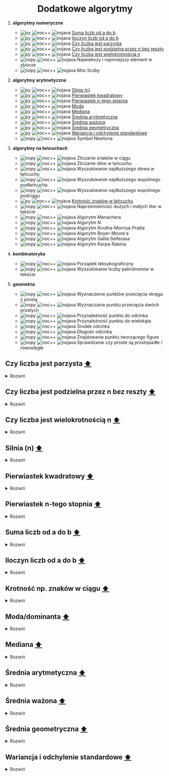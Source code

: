 <h1 align="center"> Dodatkowe algorytmy </h1>

1. __algorytmy numeryczne__

   - ![py] ![noc++] ![nojava] [Suma liczb od a do b](#suma)
   - ![py] ![noc++] ![nojava] [Iloczyn liczb od a do b](#iloczyn)
   - ![py] ![noc++] ![nojava] [Czy liczba jest parzysta](#even)
   - ![py] ![noc++] ![nojava] [Czy liczba jest podzielna przez n bez reszty](#n)
   - ![py] ![noc++] ![nojava] [Czy liczba jest wielokrotnością n](#multiple)
   - ![nopy] ![noc++] ![nojava] Najwiekszy i najmniejszy element w zbiorze
   - ![nopy] ![noc++] ![nojava] Moc liczby

2. __algorytmy arytmetyczne__

   - ![py] ![noc++] ![nojava] [Silnia (n)](#factorial)
   - ![py] ![noc++] ![nojava] [Pierwiastek kwadratowy](#sqrt)
   - ![py] ![noc++] ![nojava] [Pierwiastek n-tego stopnia](#sqrt2)
   - ![py] ![noc++] ![nojava] [Moda](#moda)
   - ![py] ![noc++] ![nojava] [Mediana](#med)
   - ![py] ![noc++] ![nojava] [Średnia arytmetyczna](#ary)
   - ![py] ![noc++] ![nojava] [Średnia ważona](#waz)
   - ![py] ![noc++] ![nojava] [Średnia geometryczna](#geo)
   - ![py] ![noc++] ![nojava] [Wariancja i odchylenie standardowe](#odchylenie)
   - ![nopy] ![noc++] ![nojava] Symbol Newtona

3. __algorytmy na łańcuchach__  

   - ![nopy] ![noc++] ![nojava] Zliczanie znaków w ciągu
   - ![nopy] ![noc++] ![nojava] Zliczanie słów w łańcuchu
   - ![nopy] ![noc++] ![nojava] Wyszukiwanie najdłuższego słowa w łańcuchu
   - ![nopy] ![noc++] ![nojava] Wyszukiwanie najdłuższego wspólnego podłańcucha
   - ![nopy] ![noc++] ![nojava] Wyszukiwanie najdłuższego wspólnego podciągu
   - ![py] ![noc++] ![nojava] [Krotność znaków w łańcuchu](#kro)
   - ![nopy] ![noc++] ![nojava] Naprzemienność dużych i małych liter w tekście
   - ![nopy] ![noc++] ![nojava] Algorytm Manachera	
   - ![nopy] ![noc++] ![nojava] Algorytm N 
   - ![nopy] ![noc++] ![nojava] Algorytm Knutha-Morrisa-Pratta
   - ![nopy] ![noc++] ![nojava] Algorytm Boyer-Moore'a
   - ![nopy] ![noc++] ![nojava] Algorytm Galila Seiferasa
   - ![nopy] ![noc++] ![nojava] Algorytm Karpa-Rabina

4. __kombinatoryka__
    
   - ![nopy] ![noc++] ![nojava] Porządek leksykograficzny
   - ![nopy] ![noc++] ![nojava] Wyszukiwanie liczby palindromów w tekście

5. __geometria__

   - ![nopy] ![noc++] ![nojava] Wyznaczenie punktów przecięcia okręgu z prostą
   - ![nopy] ![noc++] ![nojava] Wyznaczanie punktu przecięcia dwóch prostych
   - ![nopy] ![noc++] ![nojava] Przynależność punktu do odcinka
   - ![nopy] ![noc++] ![nojava] Przynależność punktu do wielokąta
   - ![nopy] ![noc++] ![nojava] Środek odcinka
   - ![nopy] ![noc++] ![nojava] Długość odcinka
   - ![nopy] ![noc++] ![nojava] Znajdowanie punktu tworzącego figure
   - ![nopy] ![noc++] ![nojava] Sprawdzanie czy proste są prostopadłe / równoległe

## Czy liczba jest parzysta [⬆️](#main)
<a name="even"></a>
<details><summary>Rozwiń</summary>

```python
def is_even(x):
   if x % 2 == 0:
      return True
   return False
```
</details>

## Czy liczba jest podzielna przez n bez reszty [⬆️](#main)
<a name="n"></a>
<details><summary>Rozwiń</summary>

```python
def divisible(x,n):
   if x % n == 0:
      return True
   return False
```
</details>

## Czy liczba jest wielokrotnością n [⬆️](#main)
<a name="multiple"></a>
<details><summary>Rozwiń</summary>

```python

def is_multiple2(x,n):
    if n % x == 0:
        return True
    return False

print(is_multiple(3,333))
```
</details>

## Silnia (n) [⬆️](#main)
<a name="factorial"></a>
<details><summary>Rozwiń</summary>

```python
from math import factorial

print(factorial(5))
```

```python
#Iterated version

def fact(n):
   factorial = 1
   if n >= 1:
      for i in range (1, n + 1):
         factorial = factorial * i
   return factorial
```

```python
#Recursive version

def fact(n):
   if n == 1:
      return n
   elif n < 1:
      return None
   return n*fact(n-1)
```
</details>

## Pierwiastek kwadratowy [⬆️](#main)
<a name="sqrt"></a>
<details><summary>Rozwiń</summary>

```python
from math import sqrt

print(sqrt(4))
```

```python
#sqrt1(number,stopien)

def sqrt1(x):
    return x ** (1/2)
```
</details>

## Pierwiastek n-tego stopnia [⬆️](#main)
<a name="sqrt2"></a>
<details><summary>Rozwiń</summary>

```python
#sqrt1(number,stopien)

def sqrt1(x,p):
    return x ** (1/p)
```
</details>

## Suma liczb od a do b [⬆️](#main)
<a name="suma"></a>
<details><summary>Rozwiń</summary>

```python
def suma(a,b):
    return sum(range(a, b + 1))
```

```python
def suma(a,b):
    wynik = 0
    for i in range(a, b +1 ):
        wynik += i
    return wynik
```
</details>

## Iloczyn liczb od a do b [⬆️](#main)
<a name="iloczyn"></a>
<details><summary>Rozwiń</summary>

```python
def iloczyn(a,b):
    wynik = 1
    for i in range(a, b + 1):
        wynik *= i
    return wynik
```
</details>

## Krotność np. znaków w ciągu [⬆️](#main)
<a name="kro"></a>
<details><summary>Rozwiń</summary>

```python
from collections import Counter

lista_slow = ['nie','zdam','matury']

lista_slow = ",".join(lista_slow)

print(Counter(lista_slow))
```

```python
def freq(str):
    dict = {}
    for n in str:
        keys = dict.keys()
        if n in keys:
            dict[n] += 1
        else:
            dict[n] = 1
    return dict

print(freq('slowo'))
```
</details>

## Moda/dominanta [⬆️](#main)
<a name="moda"></a>
<details><summary>Rozwiń</summary>

```python
from collections import Counter

lista=[1,2,3,4,5]

def moda(lista):
    if all(i == 1 for i in Counter(lista).values()):
        return lista
    return Counter(lista).most_common(1)[0][0]
 ```

```python
 def moda(lista):
    return max(set(lista), key = lista.count)
 ```
</details>

## Mediana [⬆️](#main)
<a name="med"></a>
<details><summary>Rozwiń</summary>

```python
def mediana(lista):
    for i in range(len(lista)):
        for j in range(len(lista) - i - 1):
            if lista[j] > lista[j + 1]:
                lista[j + 1], lista[j] = lista[j], lista[j + 1]

    if len(lista) % 2 == 0:
        mediana = lista[int(len(lista) / 2)] + lista[int(len(lista) / 2 - 1)]
        mediana /= 2
    else:
        mediana = lista[int(len(lista) / 2)]
    return mediana
 ```

 ### Ze wzoru:
![equation](https://raw.githubusercontent.com/wernexnrs123/MATURA-INFORMATYKA/master/dzialy/images/mediana.png)
</details>

## Średnia arytmetyczna [⬆️](#main)
<a name="ary"></a>
<details><summary>Rozwiń</summary>

```python
def srednia(x):
    return sum(x)/len(x)
 ```

```python
def srednia(x):
    count = 0
    licznik = 0
    for i in range(len(x)):
        count += 1
        licznik += x[i]
    return licznik/count
 ```

 ### Ze wzoru:
![equation](https://raw.githubusercontent.com/wernexnrs123/MATURA-INFORMATYKA/master/dzialy/images/srednia.png)
</details>

## Średnia ważona [⬆️](#main)
<a name="waz"></a>
<details><summary>Rozwiń</summary>

```python
def srednia(lista, wagi):
    wynik = sum((i * j for i, j in zip(lista, wagi))) / sum(wagi)
    return wynik

 ```

```python
def srednia(lista, wagi):
    wynik_wagi = 0
    wynik = 0
    for i in range(len(wagi)):
        wynik_wagi += wagi[i]
        wynik += lista[i] * wagi[i]
    return wynik/wynik_wagi

 ```

### Ze wzoru:
![equation](https://raw.githubusercontent.com/wernexnrs123/MATURA-INFORMATYKA/master/dzialy/images/srednia_wazona.png)
</details>

## Średnia geometryczna [⬆️](#main)
 <a name="geo"></a>
<details><summary>Rozwiń</summary>

```python
def srednia(lista):
    wynik = 1
    for i in lista:
        wynik *= i
    wynik = wynik ** (1/len(lista))
    return wynik
 ```

 ### Ze wzoru:
![equation](https://wikimedia.org/api/rest_v1/media/math/render/svg/d97e78adc3acddf0b54ed5624ab2ceff2057bf40)
</details>

## Wariancja i odchylenie standardowe [⬆️](#main)
<a name="odchylenie"></a>
<details><summary>Rozwiń</summary>

```python
def wariancja(lista):
    return sum(i ** 2 for i in lista) / len(lista) - (sum(lista) / len(lista)) ** 2
```

```python
def srednia(x):
    count = 0
    licznik = 0
    for i in range(len(x)):
        count += 1
        licznik += x[i]
    return licznik / count


def wariancja2(lista):
    n = 0
    suma = 0
    for i in range(len(lista)):
        n += 1
        suma += lista[i] ** 2
    return suma / n - srednia(lista) ** 2
```

### Ze wzoru:
![equation](https://raw.githubusercontent.com/wernexnrs123/MATURA-INFORMATYKA/master/dzialy/images/wariancja.png)
</details>


[py]: https://img.shields.io/badge/Python-%E2%9C%94-green?style=flat-square&logo=python
[nopy]: https://img.shields.io/badge/Python-%E2%9C%98-red?style=flat-square&logo=python

[java]: https://img.shields.io/badge/Java-%E2%9C%94-green?style=flat-square&logo=Java&logoColor=yellow
[nojava]: https://img.shields.io/badge/Java-%E2%9C%98-red?style=flat-square&logo=Java&logoColor=yellow

[c++]: https://img.shields.io/badge/C++-%E2%9C%94-green?style=flat-square&logo=c%2B%2B&logoColor=blue
[noc++]: https://img.shields.io/badge/C++-%E2%9C%98-red?style=flat-square&logo=c%2B%2B&logoColor=blue 
